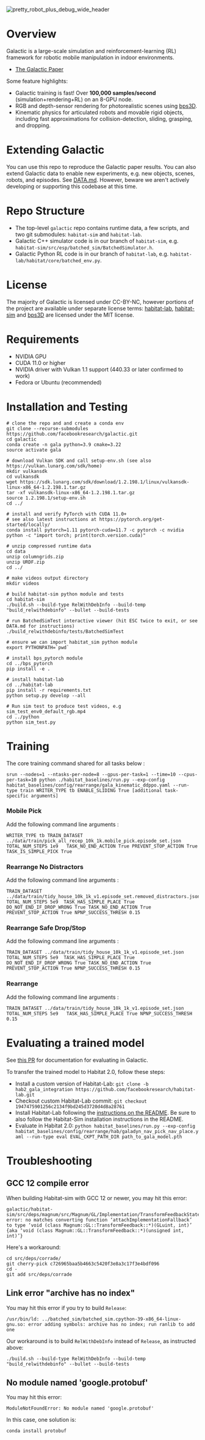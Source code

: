 ![pretty_robot_plus_debug_wide_header](https://user-images.githubusercontent.com/6557808/152262691-8e95c12a-5fb1-44e6-b8f3-4b921c3557ec.png)

# Overview
Galactic is a large-scale simulation and reinforcement-learning (RL) framework for robotic mobile manipulation in indoor environments.
* [The Galactic Paper](https://openaccess.thecvf.com/content/CVPR2023/html/Berges_Galactic_Scaling_End-to-End_Reinforcement_Learning_for_Rearrangement_at_100k_Steps-per-Second_CVPR_2023_paper.html)

Some feature highlights:
* Galactic training is fast! Over **100,000 samples/second** (simulation+rendering+RL) on an 8-GPU node.
* RGB and depth-sensor rendering for photorealistic scenes using [bps3D](https://github.com/shacklettbp/bps3D).
* Kinematic physics for articulated robots and movable rigid objects, including fast approximations for collision-detection, sliding, grasping, and dropping.

# Extending Galactic

You can use this repo to reproduce the Galactic paper results. You can also extend Galactic data to enable new experiments, e.g. new objects, scenes, robots, and episodes. See [DATA.md](./DATA.md). However, beware we aren't actively developing or supporting this codebase at this time.

# Repo Structure
* The top-level `galactic` repo contains runtime data, a few scripts, and two git submodules: `habitat-sim` and `habitat-lab`.
* Galactic C++ simulator code is in our branch of `habitat-sim`, e.g. `habitat-sim/src/esp/batched_sim/BatchedSimulator.h`.
* Galactic Python RL code is in our branch of `habitat-lab`, e.g. `habitat-lab/habitat/core/batched_env.py`.

# License

The majority of Galactic is licensed under CC-BY-NC, however portions of the project are available under separate license terms: [habitat-lab](./habitat-lab/), [habitat-sim](./habitat-sim/) and [bps3D](https://github.com/eundersander/bps3D/tree/ce7e28f76f31f302f03903c09f99d899b575365e) are licensed under the MIT license.

# Requirements
* NVIDIA GPU
* CUDA 11.0 or higher
* NVIDIA driver with Vulkan 1.1 support (440.33 or later confirmed to work)
* Fedora or Ubuntu (recommended)

# Installation and Testing

```
# clone the repo and and create a conda env
git clone --recurse-submodules https://github.com/facebookresearch/galactic.git
cd galactic
conda create -n gala python=3.9 cmake=3.22
source activate gala

# download Vulkan SDK and call setup-env.sh (see also https://vulkan.lunarg.com/sdk/home)
mkdir vulkansdk
cd vulkansdk
wget https://sdk.lunarg.com/sdk/download/1.2.198.1/linux/vulkansdk-linux-x86_64-1.2.198.1.tar.gz
tar -xf vulkansdk-linux-x86_64-1.2.198.1.tar.gz
source 1.2.198.1/setup-env.sh
cd ../

# install and verify PyTorch with CUDA 11.0+
# see also latest instructions at https://pytorch.org/get-started/locally/
conda install pytorch=1.11 pytorch-cuda=11.7 -c pytorch -c nvidia
python -c "import torch; print(torch.version.cuda)"

# unzip compressed runtime data
cd data
unzip columngrids.zip
unzip URDF.zip
cd ../

# make videos output directory
mkdir videos

# build habitat-sim python module and tests
cd habitat-sim
./build.sh --build-type RelWithDebInfo --build-temp "build_relwithdebinfo" --bullet --build-tests

# run BatchedSimTest interactive viewer (hit ESC twice to exit, or see DATA.md for instructions)
./build_relwithdebinfo/tests/BatchedSimTest

# ensure we can import habitat_sim python module
export PYTHONPATH=`pwd`

# install bps_pytorch module
cd ../bps_pytorch
pip install -e .

# install habitat-lab
cd ../habitat-lab
pip install -r requirements.txt
python setup.py develop --all

# Run sim test to produce test videos, e.g sim_test_env0_default_rgb.mp4
cd ../python
python sim_test.py
```

# Training

The core training command shared for all tasks below :
```
srun --nodes=1 --ntasks-per-node=8 --gpus-per-task=1 --time=10 --cpus-per-task=10 python ./habitat_baselines/run.py --exp-config habitat_baselines/config/rearrange/gala_kinematic_ddppo.yaml --run-type train WRITER_TYPE tb ENABLE_SLIDING True [additional task-specific arguments]
```

### Mobile Pick
Add the following command line arguments :
```
WRITER_TYPE tb TRAIN_DATASET ../data/train/pick_all_recep_10k_1k.mobile_pick.episode_set.json TOTAL_NUM_STEPS 1e9   TASK_NO_END_ACTION True PREVENT_STOP_ACTION True TASK_IS_SIMPLE_PICK True
```

### Rearrange No Distractors
Add the following command line arguments :
```
TRAIN_DATASET ../data/train/tidy_house_10k_1k_v1.episode_set.removed_distractors.json  TOTAL_NUM_STEPS 5e9  TASK_HAS_SIMPLE_PLACE True  DO_NOT_END_IF_DROP_WRONG True TASK_NO_END_ACTION True PREVENT_STOP_ACTION True NPNP_SUCCESS_THRESH 0.15
```

### Rearrange Safe Drop/Stop
Add the following command line arguments :
```
TRAIN_DATASET ../data/train/tidy_house_10k_1k_v1.episode_set.json  TOTAL_NUM_STEPS 5e9  TASK_HAS_SIMPLE_PLACE True  DO_NOT_END_IF_DROP_WRONG True TASK_NO_END_ACTION True PREVENT_STOP_ACTION True NPNP_SUCCESS_THRESH 0.15
```

### Rearrange
Add the following command line arguments :
```
TRAIN_DATASET ../data/train/tidy_house_10k_1k_v1.episode_set.json TOTAL_NUM_STEPS 5e9   TASK_HAS_SIMPLE_PLACE True NPNP_SUCCESS_THRESH 0.15
```


# Evaluating a trained model
See [this PR](https://github.com/facebookresearch/habitat-lab/pull/850) for documentation for evaluating in Galactic.

To transfer the trained model to Habitat 2.0, follow these steps:
* Install a custom version of Habitat-Lab: `git clone -b hab2_gala_integration https://github.com/facebookresearch/habitat-lab.git`
* Checkout custom Habitat-Lab commit: `git checkout 1947475901256c2134f9bd245d3720d4d8a28761`
* Install Habitat-Lab following the [instructions on the README](https://github.com/facebookresearch/habitat-lab/tree/hab2_gala_integration#installation). Be sure to also follow the Habitat-Sim installation instructions in the README.
* Evaluate in Habitat 2.0: `python habitat_baselines/run.py --exp-config habitat_baselines/config/rearrange/hab/galadyn_nav_pick_nav_place.yaml --run-type eval EVAL_CKPT_PATH_DIR path_to_gala_model.pth`

# Troubleshooting

## GCC 12 compile error
When building Habitat-sim with GCC 12 or newer, you may hit this error:
```
galactic/habitat-sim/src/deps/magnum/src/Magnum/GL/Implementation/TransformFeedbackState.cpp:33:58: error: no matches converting function ‘attachImplementationFallback’ to type ‘void (class Magnum::GL::TransformFeedback::*)(GLuint, int)’ {aka ‘void (class Magnum::GL::TransformFeedback::*)(unsigned int, int)’}
```
Here's a workaround:
```
cd src/deps/corrade/
git cherry-pick c726965baa5b4663c5420f3e8a3c17f3e4bdf096
cd -
git add src/deps/corrade
```

## Link error "archive has no index"
You may hit this error if you try to build `Release`:
```
/usr/bin/ld: ../batched_sim/batched_sim.cpython-39-x86_64-linux-gnu.so: error adding symbols: archive has no index; run ranlib to add one
```
Our workaround is to build `RelWithDebInfo` instead of `Release`, as instructed above:
```
./build.sh --build-type RelWithDebInfo --build-temp "build_relwithdebinfo" --bullet --build-tests
```

## No module named 'google.protobuf'
You may hit this error:
```
ModuleNotFoundError: No module named 'google.protobuf'
```
In this case, one solution is:
```
conda install protobuf
```

